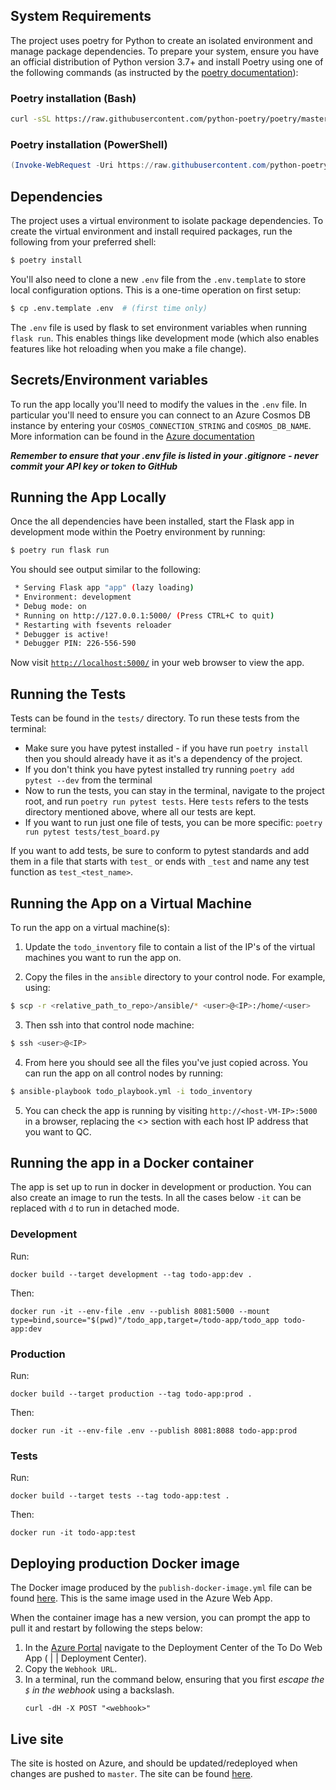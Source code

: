 ## System Requirements

The project uses poetry for Python to create an isolated environment and manage package dependencies. To prepare your system, ensure you have an official distribution of Python version 3.7+ and install Poetry using one of the following commands (as instructed by the [poetry documentation](https://python-poetry.org/docs/#system-requirements)):

### Poetry installation (Bash)

```bash
curl -sSL https://raw.githubusercontent.com/python-poetry/poetry/master/install-poetry.py | python -
```

### Poetry installation (PowerShell)

```powershell
(Invoke-WebRequest -Uri https://raw.githubusercontent.com/python-poetry/poetry/master/install-poetry.py -UseBasicParsing).Content | python -
```

## Dependencies

The project uses a virtual environment to isolate package dependencies. To create the virtual environment and install required packages, run the following from your preferred shell:

```bash
$ poetry install
```

You'll also need to clone a new `.env` file from the `.env.template` to store local configuration options. This is a one-time operation on first setup:

```bash
$ cp .env.template .env  # (first time only)
```

The `.env` file is used by flask to set environment variables when running `flask run`. This enables things like development mode (which also enables features like hot reloading when you make a file change).

## Secrets/Environment variables

To run the app locally you'll need to modify the values in the `.env` file. In particular you'll need to ensure you can connect to an Azure Cosmos DB instance by entering your `COSMOS_CONNECTION_STRING` and `COSMOS_DB_NAME`. More information can be found in the [Azure documentation](https://learn.microsoft.com/en-us/azure/cosmos-db/mongodb/connect-account)

***Remember to ensure that your .env file is listed in your .gitignore - never commit your API key or token to GitHub***

## Running the App Locally

Once the all dependencies have been installed, start the Flask app in development mode within the Poetry environment by running:
```bash
$ poetry run flask run
```

You should see output similar to the following:
```bash
 * Serving Flask app "app" (lazy loading)
 * Environment: development
 * Debug mode: on
 * Running on http://127.0.0.1:5000/ (Press CTRL+C to quit)
 * Restarting with fsevents reloader
 * Debugger is active!
 * Debugger PIN: 226-556-590
```
Now visit [`http://localhost:5000/`](http://localhost:5000/) in your web browser to view the app.

## Running the Tests

Tests can be found in the ```tests/``` directory. To run these tests from the terminal:
* Make sure you have pytest installed - if you have run ```poetry install``` then you should already have it as it's a dependency of the project.
* If you don't think you have pytest installed try running ```poetry add pytest --dev``` from the terminal
* Now to run the tests, you can stay in the terminal, navigate to the project root, and run ```poetry run pytest tests```. Here ```tests``` refers to the tests directory mentioned above, where all our tests are kept.
* If you want to run just one file of tests, you can be more specific: ```poetry run pytest tests/test_board.py```

If you want to add tests, be sure to conform to pytest standards and add them in a file that starts with ```test_``` or ends with ```_test``` and name any test function as ```test_<test_name>```.

## Running the App on a Virtual Machine

To run the app on a virtual machine(s):

1. Update the `todo_inventory` file to contain a list of the IP's of the virtual machines you want to run the app on.

2. Copy the files in the `ansible` directory to your control node. For example, using:

```bash
$ scp -r <relative_path_to_repo>/ansible/* <user>@<IP>:/home/<user>
```

3. Then ssh into that control node machine:

```bash
$ ssh <user>@<IP>
```

4. From here you should see all the files you've just copied across. You can run the app on all control nodes by running:

```bash
$ ansible-playbook todo_playbook.yml -i todo_inventory
```

5. You can check the app is running by visiting `http://<host-VM-IP>:5000` in a browser, replacing the <> section with each host IP address that you want to QC.

## Running the app in a Docker container

The app is set up to run in docker in development or production. You can also create an image to run the tests. In all the cases below `-it` can be replaced with `d` to run in detached mode.
 
### Development

Run:

    docker build --target development --tag todo-app:dev .

Then:

    docker run -it --env-file .env --publish 8081:5000 --mount type=bind,source="$(pwd)"/todo_app,target=/todo-app/todo_app todo-app:dev

### Production

Run:

    docker build --target production --tag todo-app:prod .

Then:

    docker run -it --env-file .env --publish 8081:8088 todo-app:prod

### Tests

Run:

    docker build --target tests --tag todo-app:test .

Then:

    docker run -it todo-app:test


## Deploying production Docker image

The Docker image produced by the `publish-docker-image.yml` file can be found [here](https://hub.docker.com/r/jackiew104/todo-app). This is the same image used in the Azure Web App.

When the container image has a new version, you can prompt the app to pull it and restart by following the steps below:
1. In the [Azure Portal](https://portal.azure.com/) navigate to the Deployment Center of the To Do Web App (<Resource Group> | <App Service> | Deployment Center).
2. Copy the `Webhook URL`.
3. In a terminal, run the command below, ensuring that you first _escape the `$` in the webhook_ using a backslash.
    ```
    curl -dH -X POST "<webhook>"
    ```

## Live site

The site is hosted on Azure, and should be updated/redeployed when changes are pushed to `master`. The site can be found [here](https://jsw-todo-app.azurewebsites.net/).